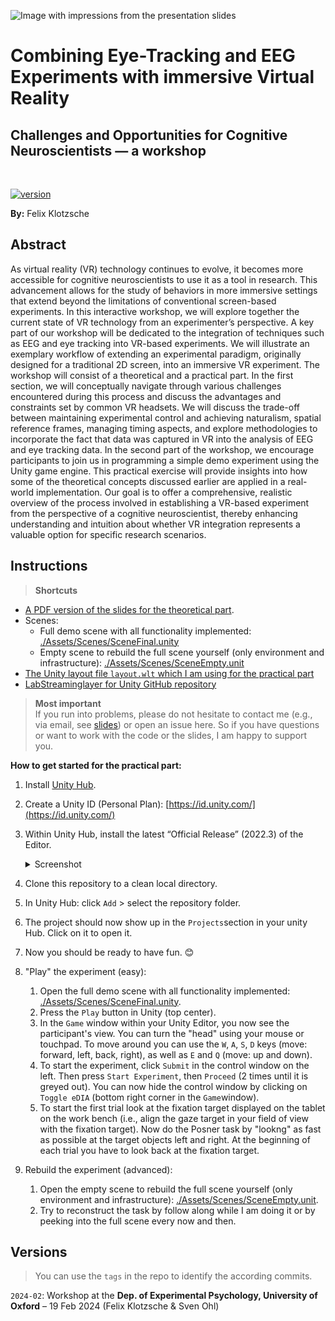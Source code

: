 
![Image with impressions from the presentation slides](./Images/img_header_coll3.png)

<h1>Combining Eye-Tracking and EEG Experiments with immersive Virtual Reality </h1> 
<h2>Challenges and Opportunities for Cognitive Neuroscientists — a workshop </h2>
 
<br/>

[![version](https://img.shields.io/badge/version-2024.2-yellow.svg?maxAge=259200)](#)

**By:** Felix Klotzsche

<h2>Abstract</h2>

As virtual reality (VR) technology continues to evolve, it becomes more accessible for cognitive neuroscientists to use it as a tool in research. This advancement allows for the study of behaviors in more immersive settings that extend beyond the limitations of conventional screen-based experiments. In this interactive workshop, we will explore together the current state of VR technology from an experimenter’s perspective. A key part of our workshop will be dedicated to the integration of techniques such as EEG and eye tracking into VR-based experiments. We will illustrate an exemplary workflow of extending an experimental paradigm, originally designed for a traditional 2D screen, into an immersive VR experiment. The workshop will consist of a theoretical and a practical part. In the first section, we will conceptually navigate through various challenges encountered during this process and discuss the advantages and constraints set by common VR headsets. We will discuss the trade-off between maintaining experimental control and achieving naturalism, spatial reference frames, managing timing aspects, and explore methodologies to incorporate the fact that data was captured in VR into the analysis of EEG and eye tracking data. In the second part of the workshop, we encourage participants to join us in programming a simple demo experiment using the Unity game engine. This practical exercise will provide insights into how some of the theoretical concepts discussed earlier are applied in a real-world implementation.
Our goal is to offer a comprehensive, realistic overview of the process involved in establishing a VR-based experiment from the perspective of a cognitive neuroscientist, thereby enhancing understanding and intuition about whether VR integration represents a valuable option for specific research scenarios.



<h2>Instructions</h2>

> **Shortcuts**  
- [A PDF version of the slides for the theoretical part](./Slides/Workshop_VrForCognitiveScientists_Slidedeck_KlotzscheOhl.pdf).
- Scenes:
  - Full demo scene with all functionality implemented: [./Assets/Scenes/SceneFinal.unity](./Assets/Scenes/SceneFinal.unity)
  - Empty scene to rebuild the full scene yourself (only environment and infrastructure): [./Assets/Scenes/SceneEmpty.unit](./Assets/Scenes/SceneEmpty.unity)
- [The Unity layout file `layout.wlt` which I am using for the practical part](https://github.com/eioe/workshop_vrcogsci/blob/main/ProjectSettings/layout.wlt)  
- [LabStreaminglayer for Unity GitHub repository](https://github.com/labstreaminglayer/LSL4Unity)

   
> **Most important**  
If you run into problems, please do not hesitate to contact me (e.g., via email, see [slides](./Slides/Workshop_VrForCognitiveScientists_Slidedeck_KlotzscheOhl.pdf)) or open an issue here. So if you have questions or want to work with the code or the slides, I am happy to support you.
  
**How to get started for the practical part:**   
1. Install [Unity Hub](https://unity.com/unity-hub).
2. Create a Unity ID (Personal Plan): [https://id.unity.com/](https://id.unity.com/)
3. Within Unity Hub, install the latest “Official Release” (2022.3) of the Editor. 
   <details>
   <summary>Screenshot</summary>
    
   ![Screenshot from Unity Hub](./Images/img_installEditor.png)
   </details>
4. Clone this repository to a clean local directory. 
5. In Unity Hub: click `Add` > select the repository folder.
6. The project should now show up in the `Projects`section in your unity Hub. Click on it to open it.
7. Now you should be ready to have fun. 😊 
8. "Play" the experiment (easy):  
    1. Open the full demo scene with all functionality implemented: [./Assets/Scenes/SceneFinal.unity](./Assets/Scenes/SceneFinal.unity).  
    2. Press the `Play` button in Unity (top center).  
    3. In the `Game` window within your Unity Editor, you now see the participant's view. You can turn the "head" using your mouse or touchpad. To move around you can use the `W`, `A`, `S`, `D` keys (move: forward, left, back, right), as well as `E` and `Q` (move: up and down).  
    4. To start the experiment, click `Submit` in the control window on the left. Then press `Start Experiment`, then `Proceed` (2 times until it is greyed out). You can now hide the control window by clicking on `Toggle eDIA` (bottom right corner in the `Game`window).  
    5. To start the first trial look at the fixation target displayed on the tablet on the work bench (i.e., align the gaze target in your field of view with the fixation target). Now do the Posner task by "lookng" as fast as possible at the target objects left and right. At the beginning of each trial you have to look back at the fixation target.
9. Rebuild the experiment (advanced):
    1. Open the empty scene to rebuild the full scene yourself (only environment and infrastructure): [./Assets/Scenes/SceneEmpty.unit](./Assets/Scenes/SceneEmpty.unity).
    2. Try to reconstruct the task by follow along while I am doing it or by peeking into the full scene every now and then.
   



<h2>Versions</h2>  

> You can use the `tags` in the repo to identify the according commits.

`2024-02`: Workshop at the **Dep. of Experimental Psychology, University of Oxford** – 19 Feb 2024 (Felix Klotzsche & Sven Ohl)
